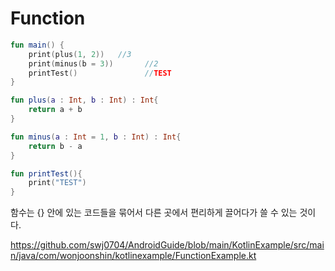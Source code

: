 # Function 



```kotlin
fun main() {
    print(plus(1, 2))   //3
    print(minus(b = 3))       //2
    printTest()               //TEST
}

fun plus(a : Int, b : Int) : Int{
    return a + b
}

fun minus(a : Int = 1, b : Int) : Int{
    return b - a
}

fun printTest(){
    print("TEST")
}
```

함수는 {} 안에 있는 코드들을 묶어서 다른 곳에서 편리하게 끌어다가 쓸 수 있는 것이다.



https://github.com/swj0704/AndroidGuide/blob/main/KotlinExample/src/main/java/com/wonjoonshin/kotlinexample/FunctionExample.kt

